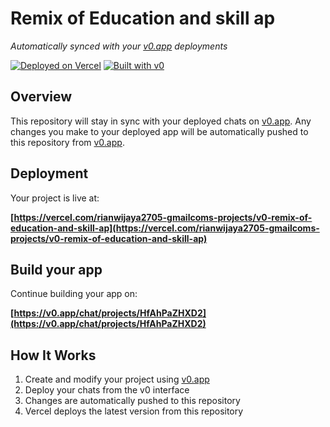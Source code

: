 # Remix of Education and skill ap

*Automatically synced with your [v0.app](https://v0.app) deployments*

[![Deployed on Vercel](https://img.shields.io/badge/Deployed%20on-Vercel-black?style=for-the-badge&logo=vercel)](https://vercel.com/rianwijaya2705-gmailcoms-projects/v0-remix-of-education-and-skill-ap)
[![Built with v0](https://img.shields.io/badge/Built%20with-v0.app-black?style=for-the-badge)](https://v0.app/chat/projects/HfAhPaZHXD2)

## Overview

This repository will stay in sync with your deployed chats on [v0.app](https://v0.app).
Any changes you make to your deployed app will be automatically pushed to this repository from [v0.app](https://v0.app).

## Deployment

Your project is live at:

**[https://vercel.com/rianwijaya2705-gmailcoms-projects/v0-remix-of-education-and-skill-ap](https://vercel.com/rianwijaya2705-gmailcoms-projects/v0-remix-of-education-and-skill-ap)**

## Build your app

Continue building your app on:

**[https://v0.app/chat/projects/HfAhPaZHXD2](https://v0.app/chat/projects/HfAhPaZHXD2)**

## How It Works

1. Create and modify your project using [v0.app](https://v0.app)
2. Deploy your chats from the v0 interface
3. Changes are automatically pushed to this repository
4. Vercel deploys the latest version from this repository